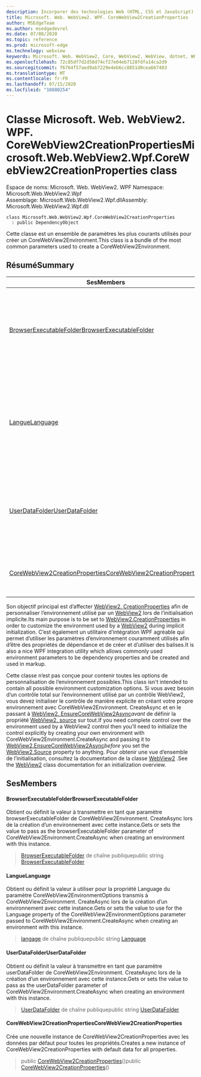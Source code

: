 ```yaml
---
description: Incorporer des technologies Web (HTML, CSS et JavaScript) dans vos applications natives avec le contrôle Microsoft Edge WebView2
title: Microsoft. Web. WebView2. WPF. CoreWebView2CreationProperties
author: MSEdgeTeam
ms.author: msedgedevrel
ms.date: 07/08/2020
ms.topic: reference
ms.prod: microsoft-edge
ms.technology: webview
keywords: Microsoft. Web. WebView2, Core, WebView2, WebView, dotnet, WPF, WinForms, application, Edge, CoreWebView2, CoreWebView2Controller, contrôle de navigateur, Edge html, Microsoft. Web. WebView2. WPF. CoreWebView2CreationProperties
ms.openlocfilehash: 72c85df7d2d58d74cf27e04eb7128fdfa14ca2d9
ms.sourcegitcommit: f6764f57aed9ab7229e4eb6cc8851d0cea667403
ms.translationtype: MT
ms.contentlocale: fr-FR
ms.lasthandoff: 07/15/2020
ms.locfileid: "10880254"
---
```

# <span data-ttu-id="7608b-104">Classe Microsoft. Web. WebView2. WPF. CoreWebView2CreationProperties</span><span class="sxs-lookup"><span data-stu-id="7608b-104">Microsoft.Web.WebView2.Wpf.CoreWebView2CreationProperties class</span></span> 

<span data-ttu-id="7608b-105">Espace de noms: Microsoft. Web. WebView2. WPF </span><span class="sxs-lookup"><span data-stu-id="7608b-105">Namespace: Microsoft.Web.WebView2.Wpf</span></span>\
<span data-ttu-id="7608b-106">Assemblage: Microsoft.Web.WebView2.Wpf.dll</span><span class="sxs-lookup"><span data-stu-id="7608b-106">Assembly: Microsoft.Web.WebView2.Wpf.dll</span></span>

```
class Microsoft.Web.WebView2.Wpf.CoreWebView2CreationProperties
  : public DependencyObject
```

<span data-ttu-id="7608b-107">Cette classe est un ensemble de paramètres les plus courants utilisés pour créer un CoreWebView2Environment.</span><span class="sxs-lookup"><span data-stu-id="7608b-107">This class is a bundle of the most common parameters used to create a CoreWebView2Environment.</span></span>

## <span data-ttu-id="7608b-108">Résumé</span><span class="sxs-lookup"><span data-stu-id="7608b-108">Summary</span></span>

 <span data-ttu-id="7608b-109">Ses</span><span class="sxs-lookup"><span data-stu-id="7608b-109">Members</span></span>                        | <span data-ttu-id="7608b-110">Descriptions</span><span class="sxs-lookup"><span data-stu-id="7608b-110">Descriptions</span></span>
--------------------------------|---------------------------------------------
[<span data-ttu-id="7608b-111">BrowserExecutableFolder</span><span class="sxs-lookup"><span data-stu-id="7608b-111">BrowserExecutableFolder</span></span>](#browserexecutablefolder) | <span data-ttu-id="7608b-112">Obtient ou définit la valeur à transmettre en tant que paramètre browserExecutableFolder de CoreWebView2Environment. CreateAsync lors de la création d’un environnement avec cette instance.</span><span class="sxs-lookup"><span data-stu-id="7608b-112">Gets or sets the value to pass as the browserExecutableFolder parameter of CoreWebView2Environment.CreateAsync when creating an environment with this instance.</span></span>
[<span data-ttu-id="7608b-113">Langue</span><span class="sxs-lookup"><span data-stu-id="7608b-113">Language</span></span>](#language) | <span data-ttu-id="7608b-114">Obtient ou définit la valeur à utiliser pour la propriété Language du paramètre CoreWebView2EnvironmentOptions transmis à CoreWebView2Environment. CreateAsync lors de la création d’un environnement avec cette instance.</span><span class="sxs-lookup"><span data-stu-id="7608b-114">Gets or sets the value to use for the Language property of the CoreWebView2EnvironmentOptions parameter passed to CoreWebView2Environment.CreateAsync when creating an environment with this instance.</span></span>
[<span data-ttu-id="7608b-115">UserDataFolder</span><span class="sxs-lookup"><span data-stu-id="7608b-115">UserDataFolder</span></span>](#userdatafolder) | <span data-ttu-id="7608b-116">Obtient ou définit la valeur à transmettre en tant que paramètre userDataFolder de CoreWebView2Environment. CreateAsync lors de la création d’un environnement avec cette instance.</span><span class="sxs-lookup"><span data-stu-id="7608b-116">Gets or sets the value to pass as the userDataFolder parameter of CoreWebView2Environment.CreateAsync when creating an environment with this instance.</span></span>
[<span data-ttu-id="7608b-117">CoreWebView2CreationProperties</span><span class="sxs-lookup"><span data-stu-id="7608b-117">CoreWebView2CreationProperties</span></span>](#corewebview2creationproperties) | <span data-ttu-id="7608b-118">Crée une nouvelle instance de CoreWebView2CreationProperties avec les données par défaut pour toutes les propriétés.</span><span class="sxs-lookup"><span data-stu-id="7608b-118">Creates a new instance of CoreWebView2CreationProperties with default data for all properties.</span></span>

<span data-ttu-id="7608b-119">Son objectif principal est d’affecter [WebView2. CreationProperties](microsoft-web-webview2-wpf-webview2.md) afin de personnaliser l’environnement utilisé par un [WebView2](microsoft-web-webview2-wpf-webview2.md) lors de l’initialisation implicite.</span><span class="sxs-lookup"><span data-stu-id="7608b-119">Its main purpose is to be set to [WebView2.CreationProperties](microsoft-web-webview2-wpf-webview2.md) in order to customize the environment used by a [WebView2](microsoft-web-webview2-wpf-webview2.md) during implicit initialization.</span></span> <span data-ttu-id="7608b-120">C’est également un utilitaire d’intégration WPF agréable qui permet d’utiliser les paramètres d’environnement couramment utilisés afin d’être des propriétés de dépendance et de créer et d’utiliser des balises.</span><span class="sxs-lookup"><span data-stu-id="7608b-120">It is also a nice WPF integration utility which allows commonly used environment parameters to be dependency properties and be created and used in markup.</span></span>

<span data-ttu-id="7608b-121">Cette classe n’est pas conçue pour contenir toutes les options de personnalisation de l’environnement possibles.</span><span class="sxs-lookup"><span data-stu-id="7608b-121">This class isn't intended to contain all possible environment customization options.</span></span> <span data-ttu-id="7608b-122">Si vous avez besoin d’un contrôle total sur l’environnement utilisé par un contrôle WebView2, vous devez initialiser le contrôle de manière explicite en créant votre propre environnement avec CoreWebView2Environment. CreateAsync et en le passant à [WebView2. EnsureCoreWebView2Async](microsoft-web-webview2-wpf-webview2.md)*avant* de définir la propriété [WebView2. source](microsoft-web-webview2-wpf-webview2.md) sur tout.</span><span class="sxs-lookup"><span data-stu-id="7608b-122">If you need complete control over the environment used by a WebView2 control then you'll need to initialize the control explicitly by creating your own environment with CoreWebView2Environment.CreateAsync and passing it to [WebView2.EnsureCoreWebView2Async](microsoft-web-webview2-wpf-webview2.md)*before* you set the [WebView2.Source](microsoft-web-webview2-wpf-webview2.md) property to anything.</span></span> <span data-ttu-id="7608b-123">Pour obtenir une vue d’ensemble de l’initialisation, consultez la documentation de la classe [WebView2](microsoft-web-webview2-wpf-webview2.md) .</span><span class="sxs-lookup"><span data-stu-id="7608b-123">See the [WebView2](microsoft-web-webview2-wpf-webview2.md) class documentation for an initialization overview.</span></span>

## <span data-ttu-id="7608b-124">Ses</span><span class="sxs-lookup"><span data-stu-id="7608b-124">Members</span></span>

#### <span data-ttu-id="7608b-125">BrowserExecutableFolder</span><span class="sxs-lookup"><span data-stu-id="7608b-125">BrowserExecutableFolder</span></span> 

<span data-ttu-id="7608b-126">Obtient ou définit la valeur à transmettre en tant que paramètre browserExecutableFolder de CoreWebView2Environment. CreateAsync lors de la création d’un environnement avec cette instance.</span><span class="sxs-lookup"><span data-stu-id="7608b-126">Gets or sets the value to pass as the browserExecutableFolder parameter of CoreWebView2Environment.CreateAsync when creating an environment with this instance.</span></span>

> <span data-ttu-id="7608b-127">[BrowserExecutableFolder](#browserexecutablefolder) de chaîne publique</span><span class="sxs-lookup"><span data-stu-id="7608b-127">public string [BrowserExecutableFolder](#browserexecutablefolder)</span></span>

#### <span data-ttu-id="7608b-128">Langue</span><span class="sxs-lookup"><span data-stu-id="7608b-128">Language</span></span> 

<span data-ttu-id="7608b-129">Obtient ou définit la valeur à utiliser pour la propriété Language du paramètre CoreWebView2EnvironmentOptions transmis à CoreWebView2Environment. CreateAsync lors de la création d’un environnement avec cette instance.</span><span class="sxs-lookup"><span data-stu-id="7608b-129">Gets or sets the value to use for the Language property of the CoreWebView2EnvironmentOptions parameter passed to CoreWebView2Environment.CreateAsync when creating an environment with this instance.</span></span>

> <span data-ttu-id="7608b-130">[langage](#language) de chaîne publique</span><span class="sxs-lookup"><span data-stu-id="7608b-130">public string [Language](#language)</span></span>

#### <span data-ttu-id="7608b-131">UserDataFolder</span><span class="sxs-lookup"><span data-stu-id="7608b-131">UserDataFolder</span></span> 

<span data-ttu-id="7608b-132">Obtient ou définit la valeur à transmettre en tant que paramètre userDataFolder de CoreWebView2Environment. CreateAsync lors de la création d’un environnement avec cette instance.</span><span class="sxs-lookup"><span data-stu-id="7608b-132">Gets or sets the value to pass as the userDataFolder parameter of CoreWebView2Environment.CreateAsync when creating an environment with this instance.</span></span>

> <span data-ttu-id="7608b-133">[UserDataFolder](#userdatafolder) de chaîne publique</span><span class="sxs-lookup"><span data-stu-id="7608b-133">public string [UserDataFolder](#userdatafolder)</span></span>

#### <span data-ttu-id="7608b-134">CoreWebView2CreationProperties</span><span class="sxs-lookup"><span data-stu-id="7608b-134">CoreWebView2CreationProperties</span></span> 

<span data-ttu-id="7608b-135">Crée une nouvelle instance de CoreWebView2CreationProperties avec les données par défaut pour toutes les propriétés.</span><span class="sxs-lookup"><span data-stu-id="7608b-135">Creates a new instance of CoreWebView2CreationProperties with default data for all properties.</span></span>

> <span data-ttu-id="7608b-136">public [CoreWebView2CreationProperties](#corewebview2creationproperties)()</span><span class="sxs-lookup"><span data-stu-id="7608b-136">public  [CoreWebView2CreationProperties](#corewebview2creationproperties)()</span></span>

